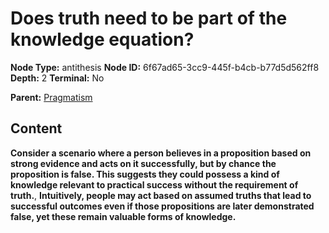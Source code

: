 # Does truth need to be part of the knowledge equation?

**Node Type:** antithesis
**Node ID:** 6f67ad65-3cc9-445f-b4cb-b77d5d562ff8
**Depth:** 2
**Terminal:** No

**Parent:** [Pragmatism](pragmatism.md)

## Content

**Consider a scenario where a person believes in a proposition based on strong evidence and acts on it successfully, but by chance the proposition is false. This suggests they could possess a kind of knowledge relevant to practical success without the requirement of truth.**, **Intuitively, people may act based on assumed truths that lead to successful outcomes even if those propositions are later demonstrated false, yet these remain valuable forms of knowledge.**
